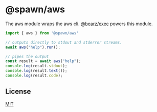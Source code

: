 # @spawn/aws

The aws module wraps the aws cli. [@bearz/exec](https://jsr.io/@bearz/exec)
powers this module.

```typescript
import { aws } from '@spawn/aws'

// outputs directly to stdout and stderror streams.
await aws("help").run();

// pipes the output
const result = await aws("help");
console.log(result.stdout);
console.log(result.text());
console.log(result.code);
```

## License

[MIT](./LICENSE.md)
